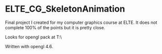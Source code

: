 # ELTE_CG_SkeletonAnimation
Final project I created for my computer graphics course at ELTE. It does not complete 100% of the points but it is pretty close.

Looks for opengl pack at T:\\

Written with opengl 4.6.
